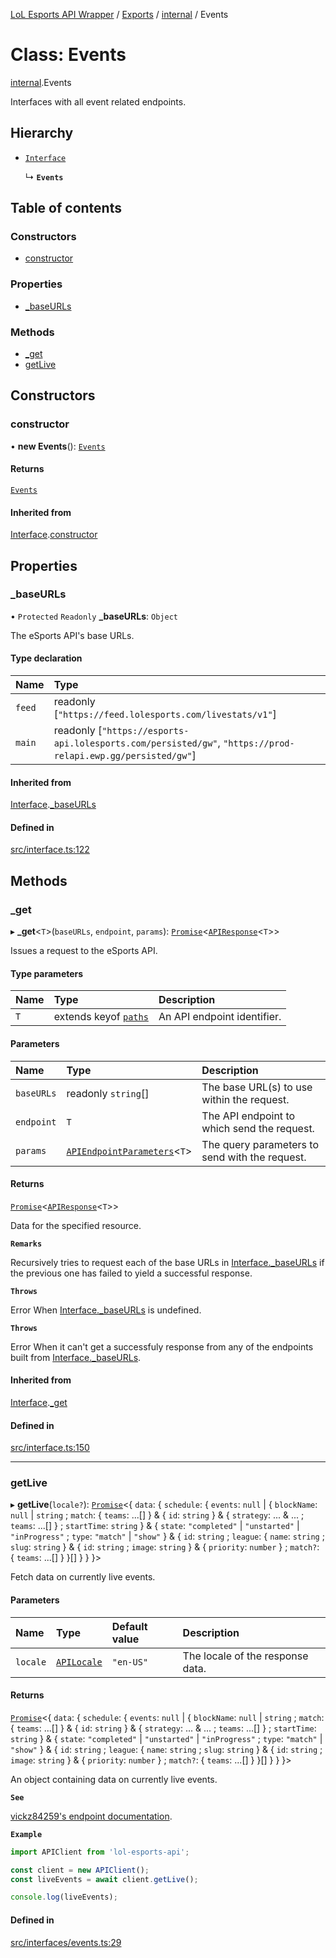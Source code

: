 [LoL Esports API Wrapper](../README.md) / [Exports](../modules.md) / [internal](../modules/internal.md) / Events

# Class: Events

[internal](../modules/internal.md).Events

Interfaces with all event related endpoints.

## Hierarchy

- [`Interface`](internal.Interface.md)

  ↳ **`Events`**

## Table of contents

### Constructors

- [constructor](internal.Events.md#constructor)

### Properties

- [\_baseURLs](internal.Events.md#_baseurls)

### Methods

- [\_get](internal.Events.md#_get)
- [getLive](internal.Events.md#getlive)

## Constructors

### constructor

• **new Events**(): [`Events`](internal.Events.md)

#### Returns

[`Events`](internal.Events.md)

#### Inherited from

[Interface](internal.Interface.md).[constructor](internal.Interface.md#constructor)

## Properties

### \_baseURLs

• `Protected` `Readonly` **\_baseURLs**: `Object`

The eSports API's base URLs.

#### Type declaration

| Name | Type |
| :------ | :------ |
| `feed` | readonly [``"https://feed.lolesports.com/livestats/v1"``] |
| `main` | readonly [``"https://esports-api.lolesports.com/persisted/gw"``, ``"https://prod-relapi.ewp.gg/persisted/gw"``] |

#### Inherited from

[Interface](internal.Interface.md).[_baseURLs](internal.Interface.md#_baseurls)

#### Defined in

[src/interface.ts:122](https://github.com/Viriatto/lol-esports-api/blob/23ba082b074e71776e5f609c5e6267b899ac0e37/src/interface.ts#L122)

## Methods

### \_get

▸ **_get**\<`T`\>(`baseURLs`, `endpoint`, `params`): [`Promise`]( https://developer.mozilla.org/docs/Web/JavaScript/Reference/Global_Objects/Promise )\<[`APIResponse`](../modules/internal.md#apiresponse)\<`T`\>\>

Issues a request to the eSports API.

#### Type parameters

| Name | Type | Description |
| :------ | :------ | :------ |
| `T` | extends keyof [`paths`](../interfaces/internal.paths.md) | An API endpoint identifier. |

#### Parameters

| Name | Type | Description |
| :------ | :------ | :------ |
| `baseURLs` | readonly `string`[] | The base URL(s) to use within the request. |
| `endpoint` | `T` | The API endpoint to which send the request. |
| `params` | [`APIEndpointParameters`](../modules/internal.md#apiendpointparameters)\<`T`\> | The query parameters to send with the request. |

#### Returns

[`Promise`]( https://developer.mozilla.org/docs/Web/JavaScript/Reference/Global_Objects/Promise )\<[`APIResponse`](../modules/internal.md#apiresponse)\<`T`\>\>

Data for the specified resource.

**`Remarks`**

Recursively tries to request each of the base URLs in [Interface._baseURLs](internal.Interface.md#_baseurls) if the previous one has failed to yield a successful response.

**`Throws`**

Error
When [Interface._baseURLs](internal.Interface.md#_baseurls) is undefined.

**`Throws`**

Error
When it can't get a successfuly response from any of the endpoints built from [Interface._baseURLs](internal.Interface.md#_baseurls).

#### Inherited from

[Interface](internal.Interface.md).[_get](internal.Interface.md#_get)

#### Defined in

[src/interface.ts:150](https://github.com/Viriatto/lol-esports-api/blob/23ba082b074e71776e5f609c5e6267b899ac0e37/src/interface.ts#L150)

___

### getLive

▸ **getLive**(`locale?`): [`Promise`]( https://developer.mozilla.org/docs/Web/JavaScript/Reference/Global_Objects/Promise )\<\{ `data`: \{ `schedule`: \{ `events`: ``null`` \| \{ `blockName`: ``null`` \| `string` ; `match`: \{ `teams`: ...[]  } & \{ `id`: `string`  } & \{ `strategy`: ... & ... ; `teams`: ...[]  } ; `startTime`: `string`  } & \{ `state`: ``"completed"`` \| ``"unstarted"`` \| ``"inProgress"`` ; `type`: ``"match"`` \| ``"show"``  } & \{ `id`: `string` ; `league`: \{ `name`: `string` ; `slug`: `string`  } & \{ `id`: `string` ; `image`: `string`  } & \{ `priority`: `number`  } ; `match?`: \{ `teams`: ...[]  }  }[]  }  }  }\>

Fetch data on currently live events.

#### Parameters

| Name | Type | Default value | Description |
| :------ | :------ | :------ | :------ |
| `locale` | [`APILocale`](../modules/internal.md#apilocale) | `"en-US"` | The locale of the response data. |

#### Returns

[`Promise`]( https://developer.mozilla.org/docs/Web/JavaScript/Reference/Global_Objects/Promise )\<\{ `data`: \{ `schedule`: \{ `events`: ``null`` \| \{ `blockName`: ``null`` \| `string` ; `match`: \{ `teams`: ...[]  } & \{ `id`: `string`  } & \{ `strategy`: ... & ... ; `teams`: ...[]  } ; `startTime`: `string`  } & \{ `state`: ``"completed"`` \| ``"unstarted"`` \| ``"inProgress"`` ; `type`: ``"match"`` \| ``"show"``  } & \{ `id`: `string` ; `league`: \{ `name`: `string` ; `slug`: `string`  } & \{ `id`: `string` ; `image`: `string`  } & \{ `priority`: `number`  } ; `match?`: \{ `teams`: ...[]  }  }[]  }  }  }\>

An object containing data on currently live events.

**`See`**

[vickz84259's endpoint documentation](https://vickz84259.github.io/lolesports-api-docs/#operation/getLive).

**`Example`**

```ts
import APIClient from 'lol-esports-api';

const client = new APIClient();
const liveEvents = await client.getLive();

console.log(liveEvents);
```

#### Defined in

[src/interfaces/events.ts:29](https://github.com/Viriatto/lol-esports-api/blob/23ba082b074e71776e5f609c5e6267b899ac0e37/src/interfaces/events.ts#L29)
